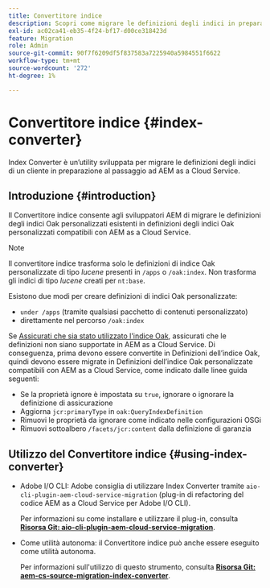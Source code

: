 ```yaml
---
title: Convertitore indice
description: Scopri come migrare le definizioni degli indici in preparazione al passaggio ad AEM as a Cloud Service.
exl-id: ac02ca41-eb35-4f24-bf17-d00ce318423d
feature: Migration
role: Admin
source-git-commit: 90f7f6209df5f837583a7225940a5984551f6622
workflow-type: tm+mt
source-wordcount: '272'
ht-degree: 1%

---
```


# Convertitore indice {#index-converter}

Index Converter è un’utility sviluppata per migrare le definizioni degli indici di un cliente in preparazione al passaggio ad AEM as a Cloud Service.

## Introduzione {#introduction}

Il Convertitore indice consente agli sviluppatori AEM di migrare le definizioni degli indici Oak personalizzati esistenti in definizioni degli indici Oak personalizzati compatibili con AEM as a Cloud Service.

>[!NOTE]
>Il convertitore indice trasforma solo le definizioni di indice Oak personalizzate di tipo *lucene* presenti in `/apps` o `/oak:index`. Non trasforma gli indici di tipo *lucene* creati per `nt:base`.

Esistono due modi per creare definizioni di indici Oak personalizzate:

* `under /apps` (tramite qualsiasi pacchetto di contenuti personalizzato)
* direttamente nel percorso `/oak:index`

Se [Assicurati che sia stato utilizzato l&#39;indice Oak](https://adobe-consulting-services.github.io/acs-aem-commons/features/ensure-oak-index/index.html), assicurati che le definizioni non siano supportate in AEM as a Cloud Service. Di conseguenza, prima devono essere convertite in Definizioni dell’indice Oak, quindi devono essere migrate in Definizioni dell’indice Oak personalizzate compatibili con AEM as a Cloud Service, come indicato dalle linee guida seguenti:

* Se la proprietà ignore è impostata su `true`, ignorare o ignorare la definizione di assicurazione
* Aggiorna `jcr:primaryType` in `oak:QueryIndexDefinition`
* Rimuovi le proprietà da ignorare come indicato nelle configurazioni OSGi
* Rimuovi sottoalbero `/facets/jcr:content` dalla definizione di garanzia

## Utilizzo del Convertitore indice {#using-index-converter}

* Adobe I/O CLI: Adobe consiglia di utilizzare Index Converter tramite `aio-cli-plugin-aem-cloud-service-migration` (plug-in di refactoring del codice AEM as a Cloud Service per Adobe I/O CLI).

  Per informazioni su come installare e utilizzare il plug-in, consulta **[Risorsa Git: aio-cli-plugin-aem-cloud-service-migration](https://github.com/adobe/aio-cli-plugin-aem-cloud-service-migration#introduction)**.

* Come utilità autonoma: il Convertitore indice può anche essere eseguito come utilità autonoma.

  Per informazioni sull&#39;utilizzo di questo strumento, consulta **[Risorsa Git: aem-cs-source-migration-index-converter](https://github.com/adobe/aem-cloud-service-source-migration/tree/master/packages/index-converter)**.
